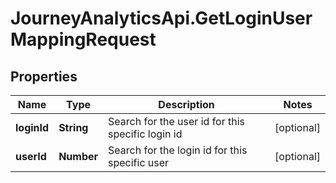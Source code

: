 # JourneyAnalyticsApi.GetLoginUserMappingRequest

## Properties

Name | Type | Description | Notes
------------ | ------------- | ------------- | -------------
**loginId** | **String** | Search for the user id for this specific login id | [optional] 
**userId** | **Number** | Search for the login id for this specific user | [optional] 


